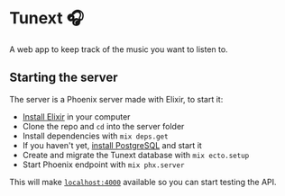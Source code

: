 # Tunext 🎧

A web app to keep track of the music you want to listen to.

## Starting the server

The server is a Phoenix server made with Elixir, to start it:

  * [Install Elixir](https://elixir-lang.org/install.html) in your computer
  * Clone the repo and `cd` into the server folder
  * Install dependencies with `mix deps.get`
  * If you haven't yet, [install PostgreSQL](https://www.postgresql.org/download/) and start it
  * Create and migrate the Tunext database with `mix ecto.setup`
  * Start Phoenix endpoint with `mix phx.server`

This will make [`localhost:4000`](http://localhost:4000) available so you can start testing the API.